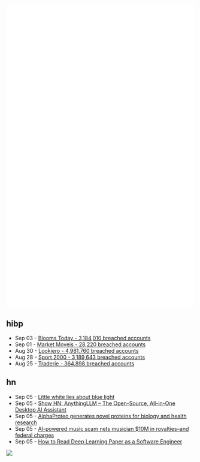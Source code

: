 ![Metrics](https://raw.githubusercontent.com/phixion/phixion/master/metrics.svg)

## hibp

<!--
for https://github.com/phixion/phixion/blob/main/.github/workflows/feeds.yml
-->
<!--START_SECTION:haveibeenpwnd-->
- Sep 03 - [Blooms Today - 3,184,010 breached accounts](https://haveibeenpwned.com/PwnedWebsites#BloomsToday)
- Sep 01 - [Market Moveis - 28,220 breached accounts](https://haveibeenpwned.com/PwnedWebsites#MarketMoveis)
- Aug 30 - [Lookiero - 4,981,760 breached accounts](https://haveibeenpwned.com/PwnedWebsites#Lookiero)
- Aug 28 - [Sport 2000 - 3,189,643 breached accounts](https://haveibeenpwned.com/PwnedWebsites#Sport2000)
- Aug 25 - [Traderie - 364,898 breached accounts](https://haveibeenpwned.com/PwnedWebsites#Traderie)
<!--END_SECTION:haveibeenpwnd-->

## hn

<!--
for https://github.com/phixion/phixion/blob/main/.github/workflows/feeds.yml
-->
<!--START_SECTION:hn-->
- Sep 05 - [Little white lies about blue light](https://www.jeremiahlee.com/posts/blue-light-sleep/)
- Sep 05 - [Show HN: AnythingLLM – The Open-Source, All-in-One Desktop AI Assistant](https://news.ycombinator.com/item?id=41457633)
- Sep 05 - [AlphaProteo generates novel proteins for biology and health research](https://deepmind.google/discover/blog/alphaproteo-generates-novel-proteins-for-biology-and-health-research/)
- Sep 05 - [AI-powered music scam nets musician $10M in royalties–and federal charges](https://arstechnica.com/information-technology/2024/09/fbi-busts-musicians-elaborate-ai-powered-10m-streaming-royalty-heist/)
- Sep 05 - [How to Read Deep Learning Paper as a Software Engineer](https://www.youtube.com/watch?v=nL7lAo95D-o)
<!--END_SECTION:hn-->

<!--
for https://yhype.me
-->
![](https://hit.yhype.me/github/profile?user_id=13013670)
